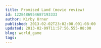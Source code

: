 ```yaml
---
title: Promised Land (movie review)
id: 1228486954687193333
author: Kirby Urner
published: 2013-02-02T23:02:00.001-08:00
updated: 2013-02-09T11:57:56.555-08:00
blog: world_game
tags: 
---
```


